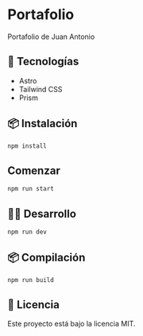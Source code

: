 # Portafolio

Portafolio de Juan Antonio

## 🚀 Tecnologías

- Astro
- Tailwind CSS
- Prism

## 📦 Instalación

```bash
npm install
```

## Comenzar

```bash
npm run start
```

## 👨‍💻 Desarrollo

```bash
npm run dev
```

## 📦 Compilación

```bash
npm run build
```

## 📝 Licencia

Este proyecto está bajo la licencia MIT.

